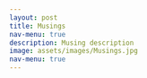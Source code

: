 ```yaml
---
layout: post
title: Musings
nav-menu: true
description: Musing description
image: assets/images/Musings.jpg
nav-menu: true
---
```

